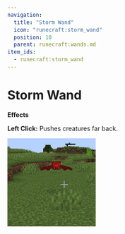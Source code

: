```yaml
---
navigation:
  title: "Storm Wand"
  icon: "runecraft:storm_wand"
  position: 10
  parent: runecraft:wands.md
item_ids:
  - runecraft:storm_wand
---
```


# Storm Wand

<ItemImage id="runecraft:storm_wand" />

**__Effects__** 

**Left Click:** 
Pushes creatures far back.




![](storm_wand.png)



<Recipe id="runecraft:wands/rune_scriber_wand_storm" />

